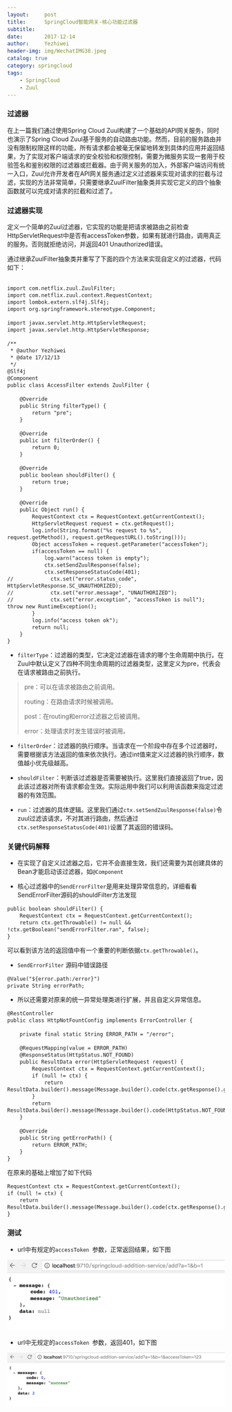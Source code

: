 ```yaml
---
layout:     post
title:      SpringCloud智能网关-核心功能过滤器
subtitle:   
date:       2017-12-14
author:     Yezhiwei
header-img: img/WechatIMG38.jpeg
catalog: true
category: springcloud
tags:
    - SpringCloud 
    - Zuul 
---
```


### 过滤器

在上一篇我们通过使用Spring Cloud Zuul构建了一个基础的API网关服务，同时也演示了Spring Cloud Zuul基于服务的自动路由功能。然而，目前的服务路由并没有限制权限这样的功能，所有请求都会被毫无保留地转发到具体的应用并返回结果，为了实现对客户端请求的安全校验和权限控制，需要为微服务实现一套用于校验签名和鉴别权限的过滤器或拦截器。由于网关服务的加入，外部客户端访问有统一入口，Zuul允许开发者在API网关服务通过定义过滤器来实现对请求的拦截与过滤，实现的方法非常简单，只需要继承ZuulFilter抽象类并实现它定义的四个抽象函数就可以完成对请求的拦截和过滤了。


### 过滤器实现

定义一个简单的Zuul过滤器，它实现的功能是把请求被路由之前检查HttpServletRequest中是否有accessToken参数，如果有就进行路由，调用真正的服务。否则就拒绝访问，并返回401 Unauthorized错误。

通过继承ZuulFilter抽象类并重写了下面的四个方法来实现自定义的过滤器，代码如下：

```

import com.netflix.zuul.ZuulFilter;
import com.netflix.zuul.context.RequestContext;
import lombok.extern.slf4j.Slf4j;
import org.springframework.stereotype.Component;

import javax.servlet.http.HttpServletRequest;
import javax.servlet.http.HttpServletResponse;

/**
 * @author Yezhiwei
 * @date 17/12/13
 */
@Slf4j
@Component
public class AccessFilter extends ZuulFilter {

    @Override
    public String filterType() {
        return "pre";
    }

    @Override
    public int filterOrder() {
        return 0;
    }

    @Override
    public boolean shouldFilter() {
        return true;
    }

    @Override
    public Object run() {
        RequestContext ctx = RequestContext.getCurrentContext();
        HttpServletRequest request = ctx.getRequest();
        log.info(String.format("%s request to %s", request.getMethod(), request.getRequestURL().toString()));
        Object accessToken = request.getParameter("accessToken");
        if(accessToken == null) {
            log.warn("access token is empty");
            ctx.setSendZuulResponse(false);
            ctx.setResponseStatusCode(401);
//            ctx.set("error.status_code", HttpServletResponse.SC_UNAUTHORIZED);
//            ctx.set("error.message", "UNAUTHORIZED");
//            ctx.set("error.exception", "accessToken is null");            			   throw new RuntimeException();
        }
        log.info("access token ok");
        return null;
    }
}

```

* `filterType`：过滤器的类型，它决定过滤器在请求的哪个生命周期中执行。在Zuul中默认定义了四种不同生命周期的过滤器类型，这里定义为pre，代表会在请求被路由之前执行。

>pre：可以在请求被路由之前调用。
>
>routing：在路由请求时候被调用。
>
>post：在routing和error过滤器之后被调用。
>
>error：处理请求时发生错误时被调用。

* `filterOrder`：过滤器的执行顺序。当请求在一个阶段中存在多个过滤器时，需要根据该方法返回的值来依次执行。通过int值来定义过滤器的执行顺序，数值越小优先级越高。

* `shouldFilter`：判断该过滤器是否需要被执行。这里我们直接返回了true，因此该过滤器对所有请求都会生效。实际运用中我们可以利用该函数来指定过滤器的有效范围。

* `run`：过滤器的具体逻辑。这里我们通过`ctx.setSendZuulResponse(false)`令zuul过滤该请求，不对其进行路由，然后通过`ctx.setResponseStatusCode(401)`设置了其返回的错误码。

### 关键代码解释

* 在实现了自定义过滤器之后，它并不会直接生效，我们还需要为其创建具体的Bean才能启动该过滤器，如`@Component`

* 核心过滤器中的`SendErrorFilter`是用来处理异常信息的，详细看看SendErrorFilter源码的shouldFilter方法发现

```
public boolean shouldFilter() {
    RequestContext ctx = RequestContext.getCurrentContext();
    return ctx.getThrowable() != null && !ctx.getBoolean("sendErrorFilter.ran", false);
}
```

可以看到该方法的返回值中有一个重要的判断依据`ctx.getThrowable()`。

* `SendErrorFilter` 源码中错误路径

```
@Value("${error.path:/error}")
private String errorPath;
```

* 所以还需要对原来的统一异常处理类进行扩展，并且自定义异常信息。

```
@RestController
public class HttpNotFountConfig implements ErrorController {

    private final static String ERROR_PATH = "/error";

    @RequestMapping(value = ERROR_PATH)
    @ResponseStatus(HttpStatus.NOT_FOUND)
    public ResultData error(HttpServletRequest request) {
        RequestContext ctx = RequestContext.getCurrentContext();
        if (null != ctx) {
            return ResultData.builder().message(Message.builder().code(ctx.getResponse().getStatus()).message(HttpStatus.valueOf(ctx.getResponse().getStatus()).getReasonPhrase()).build()).build();
        }
        return ResultData.builder().message(Message.builder().code(HttpStatus.NOT_FOUND.value()).message(HttpStatus.NOT_FOUND.getReasonPhrase()).build()).build();
    }

    @Override
    public String getErrorPath() {
        return ERROR_PATH;
    }
}
```

在原来的基础上增加了如下代码

```
RequestContext ctx = RequestContext.getCurrentContext();
if (null != ctx) {
    return ResultData.builder().message(Message.builder().code(ctx.getResponse().getStatus()).message(HttpStatus.valueOf(ctx.getResponse().getStatus()).getReasonPhrase()).build()).build();
}
```

### 测试

* url中有规定的`accessToken `参数，正常返回结果，如下图

![success](/img/unauthorized-0.png)

* url中无规定的`accessToken `参数，返回401，如下图

![401](/img/unauthorized-1.png)



